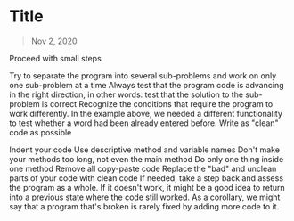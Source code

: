 # Title

> Nov 2, 2020

Proceed with small steps

Try to separate the program into several sub-problems and work on only one sub-problem at a time
Always test that the program code is advancing in the right direction, in other words: test that the solution to the sub-problem is correct
Recognize the conditions that require the program to work differently. In the example above, we needed a different functionality to test whether a word had been already entered before.
Write as "clean" code as possible

Indent your code
Use descriptive method and variable names
Don't make your methods too long, not even the main method
Do only one thing inside one method
Remove all copy-paste code
Replace the "bad" and unclean parts of your code with clean code
If needed, take a step back and assess the program as a whole. If it doesn't work, it might be a good idea to return into a previous state where the code still worked. As a corollary, we might say that a program that's broken is rarely fixed by adding more code to it.